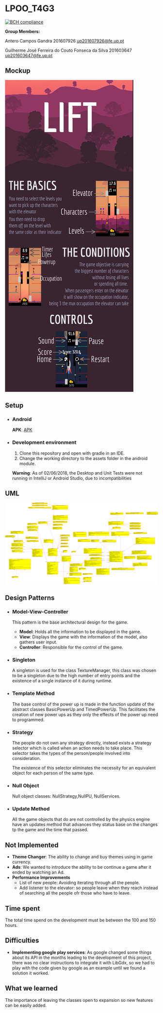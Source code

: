 # LPOO_T4G3
[![BCH compliance](https://bettercodehub.com/edge/badge/GuilhermeJSilva/LPOO1718_T4G3?branch=final_project&token=26c6f8e9a6e79565d346f876933151ac304ef7d7)](https://bettercodehub.com/)

**Group Members:**

Antero Campos Gandra 201607926 up201607926@fe.up.pt

Guilherme José Ferreira do Couto Fonseca da Silva 201603647 up201603647@fe.up.pt

## Mockup

![Mockup](MOCKUP2.png)

## Setup

  * ### Android
    **APK**: [APK](https://drive.google.com/open?id=1CB2SmrCA250k_zOOSifG5IOc9Z1YOUZF)
    
  * ### Development environment
    1. Clone this repository and open with gradle in an IDE.
    2. Change the working directory to the assets folder in the android module.
    
    **Warning**: As of 02/06/2018, the Desktop and Unit Tests were not running in IntelliJ or Android Studio, due to incompatibilities
## UML

![UML](class_diagram.png)

## Design Patterns

 * ### Model-View-Controller
   This pattern is the base architectural design for the game.
   
   * **Model**: Holds all the information to be displayed in the game.
   * **View**: Displays the game with the information of the model, also gathers user input.
   * **Controller**: Responsible for the control of the game.
 
 * ### Singleton
   A singleton is used  for the class TextureManager, this class was chosen to be a singleton due to the high number of entry points and the existence of a single instance of it during runtime.
  
 * ### Template Method
   The base control of the power up is made in the function update of the abstract classes BasicPowerUp and TimedPowerUp.
   This facilitates the creation of new power ups as they only the effects of the power up need to programmed.
 
 * ### Strategy
   The people do not own any strategy directly, instead exists a strategy selector which is called when an action needs to take place.
   This selector takes the types of the person/people involved into consideration.
   
   The existence of this selector eliminates the necessity for an equivalent object for each person of the same type.
   
 * ### Null Object
     Null object classes: NullStrategy,NullPU, NullServices.
                     
 * ### Update Method
     All the game objects that do are not controlled by the physics engine have an updates method that advances they status base on the changes tp the game  and the time that passed.

## Not Implemented
   
 * **Theme Changer**: The ability to change and buy themes using in game currency.
 * **Ads**: We wanted to introduce the ability to be continue a game after it ended by watching an Ad.
 * **Performance Improvements**
    * List of new people: Avoiding iterating through all the people.
    * Add listener to the elevator: so people leave when they reach instead of searching all the people ofr those who have to leave.
    
## Time spent
 
The total time spend on the development must be between the 100 and 150 hours.

## Difficulties
 * **Implementing google play services**: As google changed some things about its API in the months leading to the development of this project,
 there was no clear instructions to integrate it with LibGdx, so we had to play with the code given by google as an example until we found a solution it worked.
 
## What we learned
The importance of leaving the classes open to expansion so new features can be easily added. 
